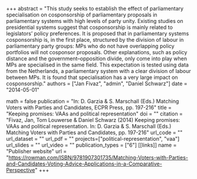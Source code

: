 +++
abstract = "This study seeks to establish the effect of parliamentary specialisation on cosponsorship of parliamentary proposals in parliamentary systems with high levels of party unity. Existing studies on presidential systems suggest that cosponsorship is mainly related to legislators’ policy preferences. It is proposed that in parliamentary systems cosponsorship is, in the first place, structured by the division of labour in parliamentary party groups: MPs who do not have overlapping policy portfolios will not cosponsor proposals. Other explanations, such as policy distance and the government–opposition divide, only come into play when MPs are specialised in the same field. This expectation is tested using data from the Netherlands, a parliamentary system with a clear division of labour between MPs. It is found that specialisation has a very large impact on cosponsorship."
authors = ["Jan Fivaz", "admin", "Daniel Schwarz"]
date = "2014-05-01"

math = false
publication = "In: D. Garzia & S. Marschall (Eds.) Matching Voters with Parties and Candidates, ECPR Press, pp. 197-216"
title = "Keeping promises: VAAs and political representation"
doi = ""
citation = "Fivaz, Jan, Tom Louwerse & Daniel Schwarz (2014) Keeping promises: VAAs and political representation. In: D. Garzia & S. Marschall (Eds.) Matching Voters with Parties and Candidates, pp. 197-216"
url_code = ""
url_dataset = ""
url_pdf = ""
projects=["political-representation", "vaa"]
url_slides = ""
url_video = ""
publication_types = ["6"]
[[links]]
  name = "Publisher website"
  url = "https://rowman.com/ISBN/9781907301735/Matching-Voters-with-Parties-and-Candidates-Voting-Advice-Applications-in-a-Comparative-Perspective"
+++
